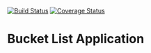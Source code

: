 [![Build Status](https://travis-ci.org/Arthur236/bucket-list-app.svg?branch=master)](https://travis-ci.org/Arthur236/bucket-list-app)  [![Coverage Status](https://coveralls.io/repos/github/Arthur236/bucket-list-app/badge.svg?branch=master)](https://coveralls.io/github/Arthur236/bucket-list-app?branch=master)

# Bucket List Application
